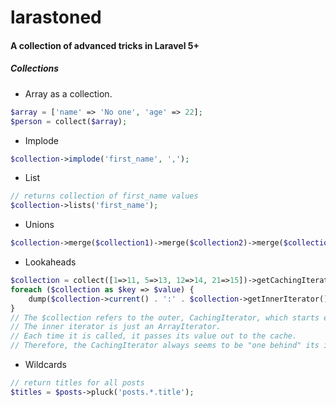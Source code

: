 # larastoned

#### A collection of advanced tricks in Laravel 5+


##### Collections
+ Array as a collection.
```php
$array = ['name' => 'No one', 'age' => 22];
$person = collect($array);
```
+ Implode
```php
$collection->implode('first_name', ',');
```
+ List
```php
// returns collection of first_name values
$collection->lists('first_name');
```
+ Unions
```php
$collection->merge($collection1)->merge($collection2)->merge($collection3);
```
+ Lookaheads
```php
$collection = collect([1=>11, 5=>13, 12=>14, 21=>15])->getCachingIterator();
foreach ($collection as $key => $value) {
    dump($collection->current() . ':' . $collection->getInnerIterator()->current());
}   
// The $collection refers to the outer, CachingIterator, which starts empty (it's a cache, and nothing has been put there yet).
// The inner iterator is just an ArrayIterator.
// Each time it is called, it passes its value out to the cache.
// Therefore, the CachingIterator always seems to be "one behind" its inner object.
```
+ Wildcards
```php
// return titles for all posts
$titles = $posts->pluck('posts.*.title');
```
